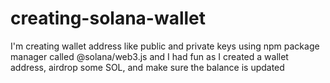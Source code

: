 # creating-solana-wallet
I'm creating wallet address like public and private keys using npm package manager called @solana/web3.js and I had fun as I created a wallet address, airdrop some SOL, and make sure the balance is updated
